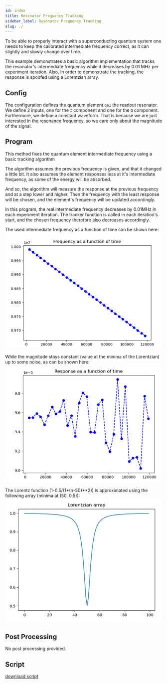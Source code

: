 ```yaml
---
id: index
title: Resonator Frequency Tracking
sidebar_label: Resonator Frequency Tracking
slug: ./
---
```


To be able to properly interact with a superconducting quantum system 
one needs to keep the calibrated intermediate frequency correct, as it can slightly and slowly change over time.

This example demonstrates a basic algorithm implementation that tracks the resonator's intermediate frequency while it decreases by 0.01 MHz per experiment iteration.
Also, In order to demonstrate the tracking, the response is spoofed using a Lorentzian array.

## Config
The configuration defines the quantum element `qe1` the readout resonator.
We define 2 inputs, one for the `I` component and one for the `Q` component.
Furthermore, we define a constant waveform.
That is because we are just interested in the resonance frequency, so we care only about the magnitude of the signal.

## Program
This method fixes the quantum element intermediate frequency using a basic tracking algorithm

The algorithm assumes the previous frequency is given, and that it changed a little bit.
It also assumes the element responses less at it's intermediate frequency, as some of the energy will be absorbed.

And so, the algorithm will measure the response at the previous frequency and at a step lower and higher.
Then the frequency with the least response will be chosen, and the element's frequency will be updated accordingly.

In this program, the real intermediate frequency decreases by 0.01MHz in each experiment iteration.
The tracker function is called in each iteration's start, and the chosen frequency therefore also decreases accordingly.

The used intermediate frequency as a function of time can be shown here:
![intermediate frequency as a function of time](frequency.png "intermediate frequency as a function of time")

While the magnitude stays constant (value at the minima of the Lorentzian) up to some noise, as can be shown here:
![magnitude as a function of time](response_magnitude.png "magnitude as a function of time")

The Lorentz function (1-0.5/(1+(n-50)**2)) is approximated using the following array (minima at (50, 0.5)):
![Lorentzian array](lorentzian_array.png "Lorentzian array")

## Post Processing
No post processing provided. 

## Script

[download script](frequency_tracking.py)
